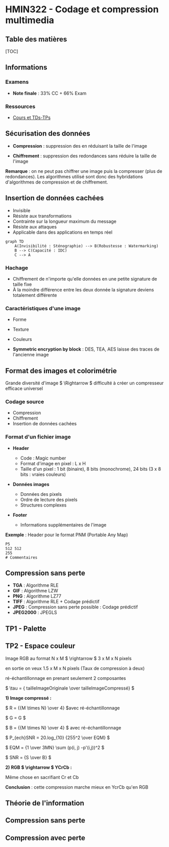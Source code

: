 # HMIN322 - Codage et compression multimedia

## Table des matières

[TOC]

## Informations

### Examens

- **Note finale** : 33% CC + 66% Exam

### Ressources

- [Cours et TDs-TPs](https://www.lirmm.fr/~wpuech/enseignement/master_informatique/Compression_Insertion/)

## Sécurisation des données

- **Compression** : suppression des en réduisant la taille de l'image

- **Chiffrement** : suppression des redondances sans réduire la taille de l'image

**Remarque** : on ne peut pas chiffrer une image puis la compresser (plus de redondances). Les algorithmes utilisé sont donc des hybridations d'algorithmes de compression et de chiffrement.

## Insertion de données cachées

- Invisible
- Résiste aux transformations
- Contrainte sur la longueur maximum du message
- Résiste aux attaques
- Applicable dans des applications en temps réel

```mermaid
graph TD
    A(Invisibilité : Sténographie) --> B(Robustesse : Watermarking)
    B --> C(Capacité : IDC)
    C --> A
```

### Hachage

- Chiffrement de n'importe qu'elle données en une petite signature de taille fixe
- À la moindre différence entre les deux donnée la signature deviens totalement différente

### Caractéristiques d'une image

- Forme

- Texture
- Couleurs

- **Symmetric encryption by block** : DES, TEA, AES laisse des traces de l'ancienne image

## Format des images et colorimétrie

Grande diversité d'image $ \Rightarrow $ difficulté à créer un compresseur efficace universel

### Codage source

- Compression
- Chiffrement
- Insertion de données cachées

### Format d'un fichier image

- **Header**
  - Code : Magic number
  - Format d'image en pixel : L x H
  - Taille d'un pixel : 1 bit (binaire), 8 bits (monochrome), 24 bits (3 x 8 bits : vraies couleurs)

- **Données images**
  - Données des pixels
  - Ordre de lecture des pixels
  - Structures complexes

- **Footer**
  - Informations supplémentaires de l'image

**Exemple** : Header pour le format PNM (Portable Any Map) 

```
P5
512 512
255
# Commentaires
```

## Compression sans perte

- **TGA** : Algorithme RLE
- **GIF** :  Algorithme LZW
- **PNG** : Algorithme LZ77
- **TIFF** : Algorithme RLE + Codage prédictif
- **JPEG** : Compression sans perte possible : Codage prédictif
- **JPEG2000** : JPEGLS









## TP1 - Palette





## TP2 - Espace couleur

Image RGB au format N x M $ \rightarrow $ 3 x M x N pixels

en sortie on veux 1.5 x M x N pixels (Taux de compression à deux)

ré-échantillonnage en prenant seulement 2 composantes

$ \tau = { tailleImageOriginale \over tailleImageCompressé} $



**1) Image compressé :**



$ R = {{M \times N} \over 4} $avec ré-échantillonnage

$ G = G $

$ B = {{M \times N} \over 4} $ avec ré-échantillonnage



$ P_{ech}SNR = 20.log_{10} {255^2 \over EQM} $

$ EQM = {1 \over 3MN} \sum (p(i, j) -p'(i,j))^2 $

$ SNR = {S \over B} $



**2) RGB $ \rightarrow $ YCrCb :**



Même chose en sacrifiant Cr et Cb



**Conclusion** : cette compression marche mieux en YcrCb qu'en RGB





## Théorie de l'information

## Compression sans perte

## Compression avec perte

